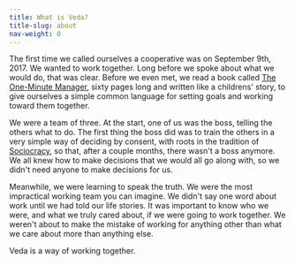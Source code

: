 ```yaml
--- 
title: What is Veda?
title-slug: about
nav-weight: 0
---
```


The first time we called ourselves a cooperative was on September 9th, 2017. We wanted to work together. Long before we spoke about what we would do, that was clear. Before we even met, we read a book called [The One-Minute Manager](https://en.wikipedia.org/wiki/The_One_Minute_Manager), sixty pages long and written like a childrens' story, to give ourselves a simple common language for setting goals and working toward them together.

We were a team of three. At the start, one of us was the boss, telling the others what to do. The first thing the boss did was to train the others in a very simple way of deciding by consent, with roots in the tradition of [Sociocracy](https://en.wikipedia.org/wiki/Sociocracy), so that, after a couple months, there wasn't a boss anymore. We all knew how to make decisions that we would all go along with, so we didn't need anyone to make decisions for us.

Meanwhile, we were learning to speak the truth. We were the most impractical working team you can imagine. We didn't say one word about work until we had told our life stories. It was important to know who we were, and what we truly cared about, if we were going to work together. We weren't about to make the mistake of working for anything other than what we care about more than anything else.

Veda is a way of working together.
